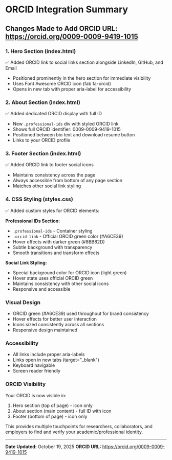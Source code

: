 # ORCID Integration Summary

## Changes Made to Add ORCID URL: https://orcid.org/0009-0009-9419-1015

### 1. Hero Section (index.html)
✅ Added ORCID link to social links section alongside LinkedIn, GitHub, and Email
- Positioned prominently in the hero section for immediate visibility
- Uses Font Awesome ORCID icon (fab fa-orcid)
- Opens in new tab with proper aria-label for accessibility

### 2. About Section (index.html)
✅ Added dedicated ORCID display with full ID
- New `.professional-ids` div with styled ORCID link
- Shows full ORCID identifier: 0009-0009-9419-1015
- Positioned between bio text and download resume button
- Links to your ORCID profile

### 3. Footer Section (index.html)
✅ Added ORCID link to footer social icons
- Maintains consistency across the page
- Always accessible from bottom of any page section
- Matches other social link styling

### 4. CSS Styling (styles.css)
✅ Added custom styles for ORCID elements:

**Professional IDs Section:**
- `.professional-ids` - Container styling
- `.orcid-link` - Official ORCID green color (#A6CE39)
- Hover effects with darker green (#8BB82D)
- Subtle background with transparency
- Smooth transitions and transform effects

**Social Link Styling:**
- Special background color for ORCID icon (light green)
- Hover state uses official ORCID green
- Maintains consistency with other social icons
- Responsive and accessible

### Visual Design
- ORCID green (#A6CE39) used throughout for brand consistency
- Hover effects for better user interaction
- Icons sized consistently across all sections
- Responsive design maintained

### Accessibility
- All links include proper aria-labels
- Links open in new tabs (target="_blank")
- Keyboard navigable
- Screen reader friendly

### ORCID Visibility
Your ORCID is now visible in:
1. Hero section (top of page) - icon only
2. About section (main content) - full ID with icon
3. Footer (bottom of page) - icon only

This provides multiple touchpoints for researchers, collaborators, and employers to find and verify your academic/professional identity.

---
**Date Updated:** October 19, 2025
**ORCID URL:** https://orcid.org/0009-0009-9419-1015
